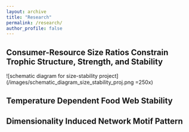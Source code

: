 ```yaml
---
layout: archive
title: "Research"
permalink: /research/
author_profile: false
---
```


## Consumer-Resource Size Ratios Constrain Trophic  Structure, Strength, and Stability

![schematic diagram for size-stability project](/images/schematic_diagram_size_stability_proj.png =250x)

## Temperature Dependent Food Web Stability



## Dimensionality Induced Network Motif Pattern

